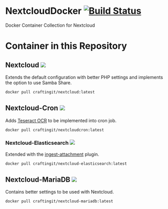 # NextcloudDocker [![Build Status](https://travis-ci.com/CraftingITde/NextcloudDocker.svg?branch=master)](https://travis-ci.com/CraftingITde/NextcloudDocker)

Docker Container Collection for Nextcloud

# Container in this Repository
## Nextcloud [![](https://badgen.net/badge/docker/Docker?icon&label=View%20on)](https://hub.docker.com/r/craftingit/nextcloud)
Extends the default configuration with better PHP settings and implements the option to use Samba Share.

```sh
docker pull craftingit/nextcloud:latest
```

## Nextcloud-Cron [![](https://badgen.net/badge/docker/Docker?icon&label=View%20on)](https://hub.docker.com/r/craftingit/nextcloud-cron)
Adds [Teseract OCR](https://github.com/tesseract-ocr/tesseract) to be implemented into cron job.

```sh
docker pull craftingit/nextcloudcron:latest
```

### Nextcloud-Elasticsearch [![](https://badgen.net/badge/docker/Docker?icon&label=View%20on)](https://hub.docker.com/r/craftingit/nextcloud-elasticsearch)
Extended with the [ingest-attachment](https://www.elastic.co/guide/en/elasticsearch/plugins/current/ingest-attachment.html) plugin.

```sh
docker pull craftingit/nextcloud-elasticsearch:latest
```

## Nextcloud-MariaDB [![](https://badgen.net/badge/docker/Docker?icon&label=View%20on)](https://hub.docker.com/r/craftingit/nextcloud-mariadb)
Contains better settings to be used with Nextcloud.

```sh
docker pull craftingit/nextcloud-mariadb:latest
```
